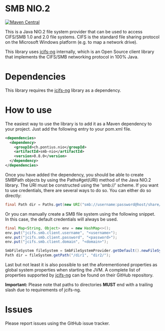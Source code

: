# SMB NIO.2

[![Maven Central](https://img.shields.io/maven-central/v/ch.pontius.nio/smb-nio.svg?label=Maven%20Central)](https://search.maven.org/search?q=g:%22ch.pontius.nio%22%20AND%20a:%22smb-nio%22)

This is a Java NIO.2 file system provider that can be used to access CIFS/SMB 1.0 and 2.0 file systems. CIFS is the standard file sharing protocol on the Microsoft Windows platform (e.g. to map a network drive). 

This library uses [jcifs-ng](https://github.com/AgNO3/jcifs-ng/) internally, which is an Open Source client library that implements the CIFS/SMB networking protocol in 100% Java. 

# Dependencies
This library requires the [jcifs-ng](https://github.com/AgNO3/jcifs-ng/) library as a dependency.

# How to use
The easiest way to use the library is to add it as a Maven dependency to your project. Just add the following entry to your pom.xml file.

```xml
<dependencies>
  <dependency>
    <groupId>ch.pontius.nio</groupId>
    <artifactId>smb-nio</artifactId>
    <version>0.8.0</version>
  </dependency>
</dependencies>
```

Once you have added the dependency, you should be able to create SMBPath objects by using the Paths#get(URI) method of the Java NIO.2 library. The URI must be constructed using the 'smb://' scheme. If you want to use credentials, there are several ways to do so. You can either do so directly:

```java
final Path dir = Paths.get(new URI("smb://username:password@host/share/dir1/dir2/"));
```

Or you can manually create a SMB file system using the following snippet. In this case, the default credentials will always be used.

```java
final Map<String, Object> env = new HashMap<>(); 
env.put("jcifs.smb.client.username", "<username>");
env.put("jcifs.smb.client.password", "<password>"); 
env.put("jcifs.smb.client.domain", "<domain>");

SmbFileSystem fileSystem = SmbFileSystemProvider.getDefault().newFileSystem(URI.create("smb://host), env);
Path dir = fileSystem.getPath("/dir1", "dir2/");
```

Last but not least it is also possible to set the aforementioned properties as global system properties when starting the JVM. A complete list of properties supported by [jcifs-ng](https://github.com/AgNO3/jcifs-ng/) can be found on their GitHub repository.

**Important:** Please note that paths to directories **MUST** end with a trailing slash due to requirements of jcifs-ng.

# Issues
Please report issues using the GitHub issue tracker.

